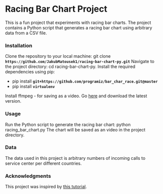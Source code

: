# Racing Bar Chart Project
This is a fun project that experiments with racing bar charts. The project contains a Python script that generates a racing bar chart using arbitrary data from a CSV file.

### Installation
Clone the repository to your local machine: git clone **`https://github.com/JakubMatousek1/racing-bar-chart-py.git`**
Navigate to the project directory: cd racing-bar-chart-py.
Install the required dependencies using pip: 
 * pip install **`git+https://github.com/programiz/bar_char_race.git@master`**
 * pip install **`virtualenv`**

Install ffmpeg - for saving as a video. Go [here](https://github.com/BtbN/FFmpeg-Builds/releases/) and download the latest version.

### Usage
Run the Python script to generate the racing bar chart: python racing_bar_chart.py
The chart will be saved as an video in the project directory.

### Data
The data used in this project is arbitrary numbers of incoming calls to service center per different countries.

### Acknowledgments
This project was inspired by [this tutorial](https://www.youtube.com/watch?v=mr61PDiUvwY).
